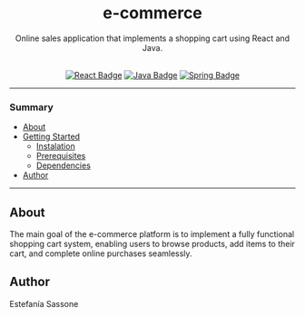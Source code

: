 <h1  align="center"> e-commerce </h1>

<div align="center"> Online sales application that implements a shopping cart using React and Java. </div> &nbsp;

<p align="center">
  <a href="https://reactjs.org/">
    <img src="https://badgen.net/badge/technology/react/blue" alt="React Badge"/></a>
  <a href="https://www.oracle.com/java/">
    <img src="https://badgen.net/badge/language/java/orange" alt="Java Badge"/></a>
  <a href="https://spring.io/">
    <img src="https://badgen.net/badge/framework/spring/green" alt="Spring Badge"/></a>
</p>

---

### Summary

- [About](#about)
- [Getting Started](#getting-started)
  - [Instalation](#instalation)
  - [Prerequisites](#prerequisites)
  - [Dependencies](#dependencies)
- [Author](#author)

---

## About
The main goal of the e-commerce platform is to implement a fully functional shopping cart system, enabling users to browse products, add items to their cart, and complete online purchases seamlessly.

## Author

Estefanía Sassone
